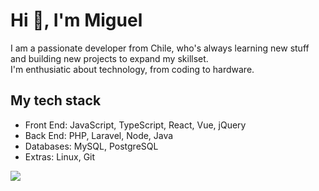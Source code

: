 # Hi 👋, I'm Miguel

I am a passionate developer from Chile, who's always learning new stuff and building new projects to expand my skillset.<br/> I'm enthusiatic about technology, from coding to hardware.

## My tech stack

- Front End: JavaScript, TypeScript, React, Vue, jQuery
- Back End: PHP, Laravel, Node, Java
- Databases: MySQL, PostgreSQL
- Extras: Linux, Git

![](https://komarev.com/ghpvc/?username=MiguelHigueraDev)




